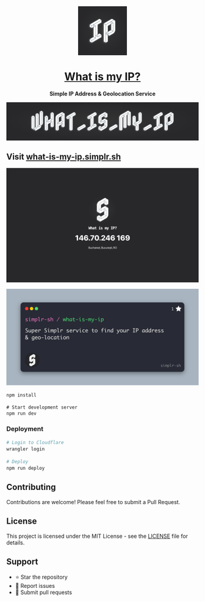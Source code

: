 <div align="center">
    <img style="vertical-align: middle;" width="128" height="128" src="./readme-assets/what-is-my-ip-logo.png">
    <h1 align="center">
      <a href="https://what-is-my-ip.simplr.sh">
        What is my IP?
      </a>
    </h1>
    <p align="center"><strong>Simple IP Address & Geolocation Service</strong></p>
</div>

<div align="center">
  <img style="vertical-align: middle;" src="./readme-assets/what-is-my-ip-banner.png">
</div>


## Visit <a href="https://what-is-my-ip.simplr.sh">what-is-my-ip.simplr.sh</a>

![Website Screenshot](./readme-assets/website-screenshot.png)

![Swapi Github Social Preview](./readme-assets/github-social-preview.jpg)

```
npm install

# Start development server
npm run dev
```

### Deployment
```bash
# Login to Cloudflare
wrangler login

# Deploy
npm run deploy
```

## Contributing

Contributions are welcome! Please feel free to submit a Pull Request.

## License

This project is licensed under the MIT License - see the [LICENSE](LICENSE) file for details.

## Support

- ⭐ Star the repository
- 🐛 Report issues
- 🤝 Submit pull requests
